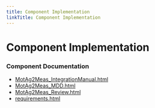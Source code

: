 ```yaml
---
title: Component Implementation
linkTitle: Component Implementation
---
```


# Component Implementation
### Component Documentation

- [MotAg2Meas_IntegrationManual.html](doc/MotAg2Meas_IntegrationManual.html)
- [MotAg2Meas_MDD.html](doc/MotAg2Meas_MDD.html)
- [MotAg2Meas_Review.html](doc/MotAg2Meas_Review.html)
- [requirements.html](doc/requirements.html)

